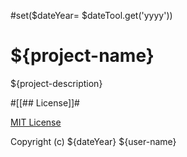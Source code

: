 #set($dateYear= $dateTool.get('yyyy'))
# ${project-name}

${project-description}


#[[## License]]#

[MIT License]

Copyright (c) ${dateYear} ${user-name}


<!-- links -->

[MIT License]: https://opensource.org/licenses/MIT
